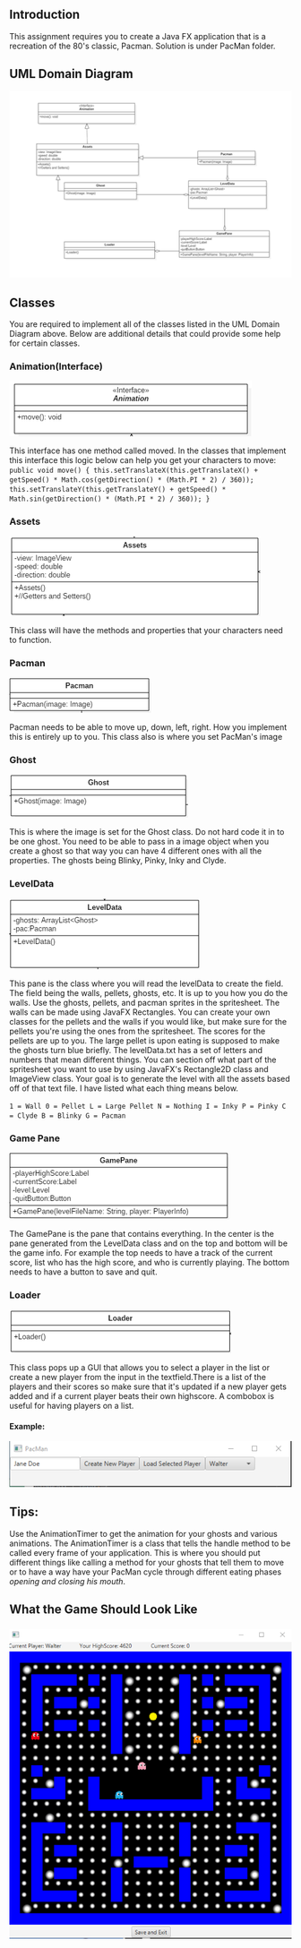 

##  Introduction

This assignment requires you to create a Java FX application that is a recreation of the 80's classic, Pacman. Solution is under PacMan folder.


## UML Domain Diagram

![Major Program UML Domain Diagram](./resources/domainDiagram.png)

## Classes

You are required to implement all of the classes listed in the UML Domain Diagram above. Below are additional details that could provide some help for certain classes.

###  Animation(Interface)

![Explanations](./resources/animation.png)

This interface has one method called moved. In the classes that implement this interface this logic below can help you get your characters to move:
`public void move() {
        this.setTranslateX(this.getTranslateX() + getSpeed() * Math.cos(getDirection() * (Math.PI * 2) / 360));
        this.setTranslateY(this.getTranslateY() + getSpeed() * Math.sin(getDirection() * (Math.PI * 2) / 360));
 }`
 
 
### Assets
![Explanations](./resources/assets.png)

This class will have the methods and properties that your characters need to function.

### Pacman
![Explanations](./resources/Pacman.png)

Pacman needs to be able to move up, down, left, right. How you implement this is entirely up to you. This class also is where you set PacMan's image

### Ghost
![Explanations](./resources/ghosts.png)

This is where the image is set for the Ghost class. Do not hard code it in to be one ghost. You need to be able to pass in a image object when you create a ghost so that way you can have 4 different ones with all the properties. The ghosts being Blinky, Pinky, Inky and Clyde.

### LevelData
![Explanations](./resources/LevelData.png)

This pane is the class where you will read the levelData to create the field. The field being the walls, pellets, ghosts, etc. It is up to you how you do the walls. Use the ghosts, pellets, and pacman sprites in the spritesheet. The walls can be made using JavaFX Rectangles. You can create your own classes for the pellets and the walls if you would like, but make sure for the pellets you're using the ones from the spritesheet. The scores for the pellets are up to you. The large pellet is upon eating is supposed to make the ghosts turn blue briefly. The levelData.txt has a set of letters and numbers that mean different things. You can section off what part of the spritesheet you want to use by using JavaFX's Rectangle2D class and ImageView class. Your goal is to generate the level with all the assets based off of that text file. I have listed what each thing means below.

`
1 = Wall
0 = Pellet
L = Large Pellet
N = Nothing
I = Inky
P = Pinky
C = Clyde
B = Blinky
G = Pacman
`

### Game Pane
![Explanations](./resources/gamedata.png)

The GamePane is the pane that contains everything. In the center is the pane generated from the LevelData class and on the top and bottom will be the game info. For example the top needs to have a track of the current score, list who has the high score, and who is currently playing. The bottom needs to have a button to save and quit.


### Loader
![Explanations](./resources/Loader.png)

This class pops up a GUI that allows you to select a player in the list or create a new player from the input in the textfield.There is a list of the players and their scores so make sure that it's updated if a new player gets added and if a current player beats their own highscore. A combobox is useful for having players on a list.

#### Example: 
![Explanations](./resources/selectPlayer.png)

## Tips:
Use the AnimationTimer to get the animation for your ghosts and various animations. The AnimationTimer is a class that tells the handle method to be called every frame of your application. This is where you should put different things like calling a method for your ghosts that tell them to move or to have a way have your PacMan cycle through different eating phases *opening and closing his mouth*.


## What the Game Should Look Like

### ![Example GUI](./resources/screenshotOfGame.png)



